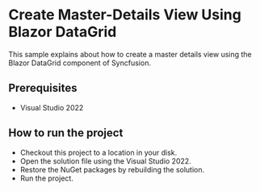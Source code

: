 # Create Master-Details View Using Blazor DataGrid

This sample explains about how to create a master details view using the Blazor DataGrid component of Syncfusion.

## Prerequisites

* Visual Studio 2022

## How to run the project

* Checkout this project to a location in your disk.
* Open the solution file using the Visual Studio 2022.
* Restore the NuGet packages by rebuilding the solution.
* Run the project.